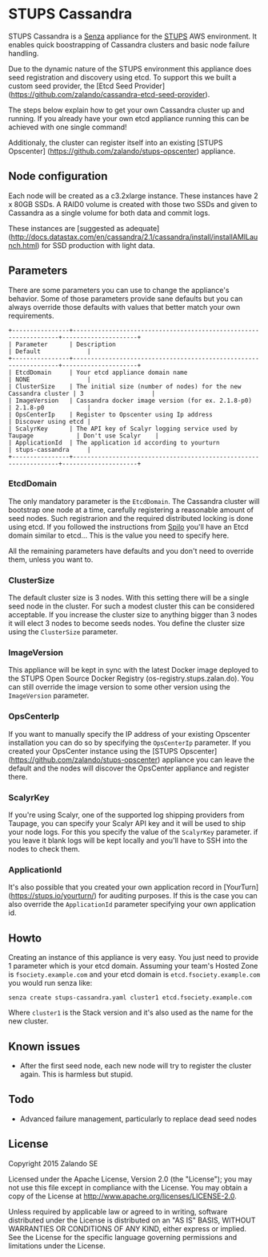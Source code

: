 # STUPS Cassandra

STUPS Cassandra is a [Senza](https://stups.io/senza/) appliance for the 
[STUPS](https://stups.io) AWS environment.
It enables quick boostrapping of Cassandra clusters and basic node failure handling.

Due to the dynamic nature of the STUPS environment this appliance does seed 
registration and discovery using etcd. To support this we built a custom seed
provider, the [Etcd Seed Provider]
(https://github.com/zalando/cassandra-etcd-seed-provider).

The steps below explain how to get your own Cassandra cluster up and running.
If you already have your own etcd appliance running this can be achieved with
one single command!

Additionaly, the cluster can register itself into an existing [STUPS Opscenter]
(https://github.com/zalando/stups-opscenter) appliance.

## Node configuration

Each node will be created as a c3.2xlarge instance. These instances have 
2 x 80GB SSDs. A RAID0 volume is created with those two SSDs and given to
Cassandra as a single volume for both data and commit logs.

These instances are [suggested as adequate]
(http://docs.datastax.com/en/cassandra/2.1/cassandra/install/installAMILaunch.html)
for SSD production with light data.

## Parameters

There are some parameters you can use to change the appliance's behavior. Some
of those parameters provide sane defaults but you can always override those
defaults with values that better match your own requirements.

    +----------------+------------------------------------------------------------------+---------------------+
    | Parameter      | Description                                                      | Default             |
    +----------------+------------------------------------------------------------------+---------------------+
    | EtcdDomain     | Your etcd appliance domain name                                  | NONE                |
    | ClusterSize    | The initial size (number of nodes) for the new Cassandra cluster | 3                   |
    | ImageVersion   | Cassandra docker image version (for ex. 2.1.8-p0)                | 2.1.8-p0            |
    | OpsCenterIp    | Register to Opscenter using Ip address                           | Discover using etcd |
    | ScalyrKey      | The API key of Scalyr logging service used by Taupage            | Don't use Scalyr    |
    | ApplicationId  | The application id according to yourturn                         | stups-cassandra     |
    +----------------+------------------------------------------------------------------+---------------------+

### EtcdDomain

The only mandatory parameter is the ``EtcdDomain``. The Cassandra cluster will 
bootstrap one node at a time, carefully registering a reasonable amount of seed
nodes. Such registrarion and the required distributed locking is done using etcd.
If you followed the instructions from 
[Spilo](http://spilo.readthedocs.org/en/latest/user-guide/deploy_etcd/) 
you'll have an Etcd domain similar to etcd.<my-team-name>.<domain>.
This is the value you need to specify here.

All the remaining parameters have defaults and you don't need to override them,
unless you want to. 

### ClusterSize

The default cluster size is 3 nodes. With this setting there will be a single
seed node in the cluster. For such a modest cluster this can be considered
acceptable. If you increase the cluster size to anything bigger than 3 nodes it
will elect 3 nodes to become seeds nodes. You define the cluster size using the
``ClusterSize`` parameter.

### ImageVersion

This appliance will be kept in sync with the latest Docker image deployed to the
STUPS Open Source Docker Registry (os-registry.stups.zalan.do). You can still
override the image version to some other version using the ``ImageVersion`` parameter.

### OpsCenterIp

If you want to manually specify the IP address of your existing Opscenter
installation you can do so by specifying the ``OpsCenterIp`` parameter. If you
created your OpsCenter instance using the [STUPS Opscenter]
(https://github.com/zalando/stups-opscenter) appliance you can leave the default
and the nodes will discover the OpsCenter appliance and register there.

### ScalyrKey

If you're using Scalyr, one of the supported log shipping providers from Taupage, 
you can specify your Scalyr API key and it will be used to ship your node logs.
For this you specify the value of the ``ScalyrKey`` parameter. if you leave it 
blank logs will be kept locally and you'll have to SSH into the nodes to check them.

### ApplicationId

It's also possible that you created your own application record in [YourTurn]
(https://stups.io/yourturn/) for auditing purposes. If this is the case you 
can also override the ``ApplicationId`` parameter specifying your own 
application id.

## Howto

Creating an instance of this appliance is very easy. You just need to provide 1
parameter which is your etcd domain. Assuming your team's Hosted Zone is
``fsociety.example.com`` and your etcd domain is ``etcd.fsociety.example.com``
you would run senza like:

    senza create stups-cassandra.yaml cluster1 etcd.fsociety.example.com
    
Where ``cluster1`` is the Stack version and it's also used as the name 
for the new cluster.


## Known issues

- After the first seed node, each new node will try to register the cluster again. This is harmless but stupid.

## Todo

- Advanced failure management, particularly to replace dead seed nodes

## License

Copyright 2015 Zalando SE

Licensed under the Apache License, Version 2.0 (the "License"); you may not use this file except in compliance with the License. You may obtain a copy of the License at http://www.apache.org/licenses/LICENSE-2.0.

Unless required by applicable law or agreed to in writing, software distributed under the License is distributed on an "AS IS" BASIS, WITHOUT WARRANTIES OR CONDITIONS OF ANY KIND, either express or implied. See the License for the specific language governing permissions and limitations under the License.

